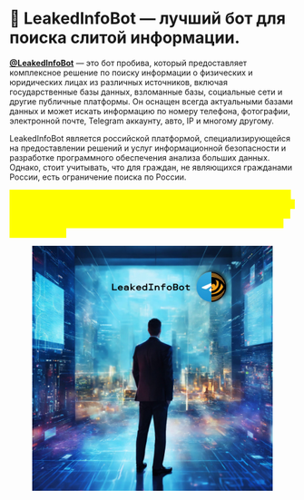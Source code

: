 # 🦋 LeakedInfoBot — лучший бот для поиска слитой информации.

[**@LeakedInfoBot**](https://bit.ly/491Ajpj) — это бот пробива, который предоставляет комплексное решение по поиску информации о физических и юридических лицах из различных источников, включая государственные базы данных, взломанные базы, социальные сети и другие публичные платформы. Он оснащен всегда актуальными базами данных и может искать информацию по номеру телефона, фотографии, электронной почте, Telegram аккаунту, авто, IP и многому другому.

LeakedInfoBot является российской платформой, специализирующейся на предоставлении решений и услуг информационной безопасности и разработке программного обеспечения анализа больших данных. Однако, стоит учитывать, что для граждан, не являющихся гражданами России, есть ограничение поиска по России.

<mark style="color:yellow;">Стоит помнить, что получение персональной информации без согласия человека может повлечь за собой уголовную ответственность. Поэтому использование таких ботов должно быть осуществлено в соответствии с законодательством вашей страны и при соблюдении прав и свобод других людей.</mark>

<figure><img src="../.gitbook/assets/leak2.jpg" alt=""><figcaption></figcaption></figure>
